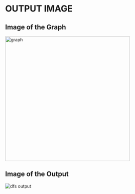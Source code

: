 # OUTPUT IMAGE

<p>
  <h2>Image of the Graph</h2>
  <img src="https://github.com/priyankarkoley/DAA/assets/103280360/bd020478-7fc6-439e-a397-6c52c50485b9" alt="graph" width="400"/>

  <h2>Image of the Output</h2>
  <img src="https://github.com/priyankarkoley/DAA/assets/103280360/81a0a2b7-9783-46a8-bc43-ebbc7c729628" alt="dfs output"/>
</p>
